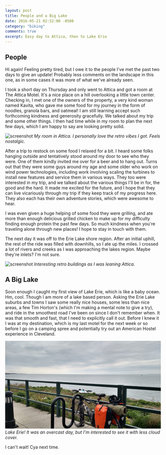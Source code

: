 ```yaml
---
layout: post
title: People and a Big Lake
date: 2016-05-21 02:52:00 -0500
category: "biking"
comments: true
excerpt: Easy day to Attica, then to Lake Erie
---
```

## People

Hi again! Feeling pretty tired, but I owe it to the people I've met the past two days to give an update! Probably less comments on the landscape in this one, as in some cases it was more of what we've already seen.

I took a short day on Thursday and only went to Attica and got a room at The Attica Motel. It's a nice place on a hill overlooking a little town center. Checking in, I met one of the owners of the property, a very kind woman named Kavita, who gave me some food for my journey in the form of noodles, granola bars, and oatmeal! I am still learning accept such forthcoming kindness and generosity gracefully. We talked about my trip and some other things. I then had time while in my room to plan the next few days, which I am happy to say are looking pretty solid.

![screenshot](https://raw.githubusercontent.com/glenlovett/glenlovett.github.io/master/assets/IMG_20160520_145352661.jpg)
*My room in Attica. I personally love the retro vibes I got. Feels nostalgic.*

After a trip to restock on some food I relaxed for a bit. I heard some folks hanging outside and tentatively stood around my door to see who they were. One of them kindly invited me over for a beer and to hang out. Turns out that they were some guys around my age and some older who work on wind power technologies, including work involving scaling the turbines to install new features and service them in various ways. They too were interested in my trip, and we talked about the various things I'll be in for, the good and the hard. It made me excited for the future, and I hope that they can live vicariously through my trip if they keep track of my progress here. They also each has their own adventure stories, which were awesome to hear.

I was even given a huge helping of some food they were grilling, and ate more than enough delicious grilled chicken to make up for my difficulty finding enough protein the past few days. So much kindness when you're traveling alone through new places! I hope to stay in touch with them.

The next day it was off to the Erie Lake shore region. After an initial uphill, the rest of the ride was filled with downhills, so I ate up the miles. I crossed a lot of rivers and creeks as I was approaching the lakes region. Maybe they're inlets? I'm not sure.

![screenshot](https://raw.githubusercontent.com/glenlovett/glenlovett.github.io/master/assets/IMG_20160521_082134127.jpg)
*Interesting retro buildings as I was leaning Attica.*

## A Big Lake


Soon enough I caught my first view of Lake Erie, which is like a baby ocean. Hm, cool. Though I am more of a lake based person. Asking the Erie Lake suburbs and towns I saw some really nice houses, some less than nice areas, a few Tim Horton's (which I'm making a mental note to give a try), and ride in the smoothest road I've been on since I don't remember when. It was that smooth and fast, that I need to explicitly call it out. Before I knew it I was at my destination, which is my last motel for the next week or so before I go on a camping spree and potentially try out an American Hostel experience in Cleveland.

![screenshot](https://raw.githubusercontent.com/glenlovett/glenlovett.github.io/master/assets/IMG_20160521_123638507_HDR.jpg)
*Lake Erie! It was an overcast day, but I'm interested to see it with less cloud cover.*

I can't wait! Cya next time.
